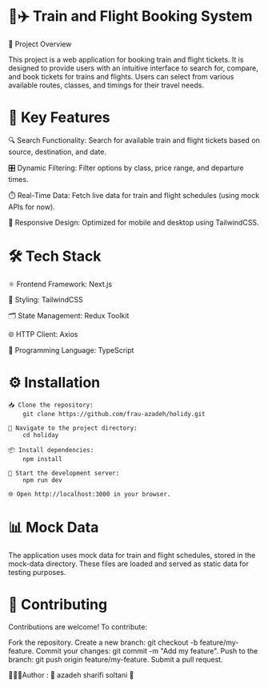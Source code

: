 # 🚆✈️ Train and Flight Booking System

📝 Project Overview

This project is a web application for booking train and flight tickets. It is designed to provide users with an intuitive interface to search for, compare, and book tickets for trains and flights. Users can select from various available routes, classes, and timings for their travel needs.

# 🌟 Key Features

🔍 Search Functionality: Search for available train and flight tickets based on source, destination, and date.

🎛️ Dynamic Filtering: Filter options by class, price range, and departure times.

⏱️ Real-Time Data: Fetch live data for train and flight schedules (using mock APIs for now).

📱 Responsive Design: Optimized for mobile and desktop using TailwindCSS.

# 🛠️ Tech Stack
⚛️ Frontend Framework: Next.js

🎨 Styling: TailwindCSS

🗂️ State Management: Redux Toolkit

🌐 HTTP Client: Axios

📝 Programming Language: TypeScript

# ⚙️ Installation

    📥 Clone the repository:
        git clone https://github.com/frau-azadeh/holidy.git

    📂 Navigate to the project directory:
        cd holiday

    📦 Install dependencies:
        npm install

    🚀 Start the development server:
        npm run dev

    🌐 Open http://localhost:3000 in your browser.

# 📊 Mock Data
The application uses mock data for train and flight schedules, stored in the mock-data directory.
These files are loaded and served as static data for testing purposes.

# 🤝 Contributing
Contributions are welcome! To contribute:

Fork the repository. Create a new branch: git checkout -b feature/my-feature. Commit your changes: git commit -m "Add my feature". Push to the branch: git push origin feature/my-feature. Submit a pull request.

👩🏻‍💻Author : 🌻 azadeh sharifi soltani 🌻

